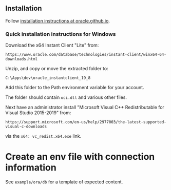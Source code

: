 ## Installation
Follow [installation instructions at oracle.github.io](https://oracle.github.io/node-oracledb/INSTALL.html#quickstart).

### Quick installation instructions for Windows

Download the x64 Instant Client "Lite" from:
```
https://www.oracle.com/database/technologies/instant-client/winx64-64-downloads.html
```

Unzip, and copy or move the extracted folder to:

```
C:\Apps\dev\oracle_instantclient_19_8
```

Add this folder to the Path environment variable for your account.

The folder should contain `oci.dll` and various other files.

Next have an administrator install "Microsoft Visual C++ Redistributable for Visual Studio 2015-2019" from:
```
https://support.microsoft.com/en-us/help/2977003/the-latest-supported-visual-c-downloads
```
via the `x64: vc_redist.x64.exe` link.

# Create an env file with connection information
See `example/ora/db` for a template of expected content.

